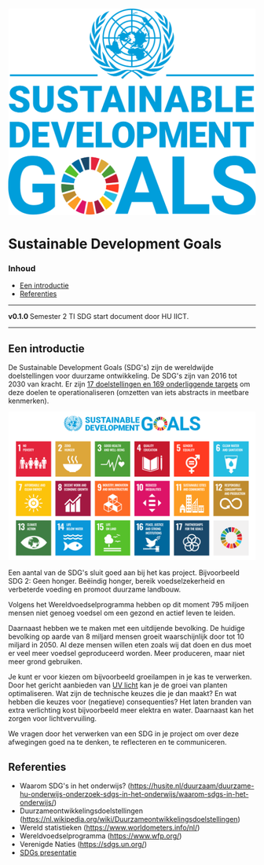 ![logo](./img/SustainableDevelopmentGoalsLogo.svg) [](logo-id)

# Sustainable Development Goals[](title-id) <!-- omit in toc -->

### Inhoud[](toc-id) <!-- omit in toc -->

- [Een introductie](#een-introductie)
- [Referenties](#referenties)

---

**v0.1.0 [](version-id)** Semester 2 TI SDG start document door HU IICT[](author-id).

---

## Een introductie

De Sustainable Development Goals (SDG's) zijn de wereldwijde doelstellingen voor duurzame ontwikkeling. De SDG's zijn van 2016 tot 2030 van kracht. Er zijn [17 doelstellingen en 169 onderliggende targets](https://sdgs.un.org/goals) om deze doelen te operationaliseren (omzetten van iets abstracts in meetbare kenmerken).

![Een diagram met de 17 duurzameontwikkelingsdoelen](./img/Sustainable_Development_Goals.png)

Een aantal van de SDG's sluit goed aan bij het kas project. Bijvoorbeeld SDG 2: Geen honger. Beëindig honger, bereik voedselzekerheid en verbeterde voeding en promoot duurzame landbouw.

Volgens het Wereldvoedselprogramma hebben op dit moment 795 miljoen mensen niet genoeg voedsel om een gezond en actief leven te leiden. 

Daarnaast hebben we te maken met een uitdijende bevolking. De huidige bevolking op aarde van 8 miljard mensen groeit waarschijnlijk door tot 10 miljard in 2050. Al deze mensen willen eten zoals wij dat doen en dus moet er veel meer voedsel geproduceerd worden. Meer produceren, maar niet meer grond gebruiken.

Je kunt er voor kiezen om bijvoorbeeld groeilampen in je kas te verwerken. Door het gericht aanbieden van [UV licht](./hardware-interfacing/communicatie/analoog-en-digitaal/ADC/README.md) kan je de groei van planten optimaliseren. Wat zijn de technische keuzes die je dan maakt? En wat hebben die keuzes voor (negatieve) consequenties? Het laten branden van extra verlichting kost bijvoorbeeld meer elektra en water. Daarnaast kan het zorgen voor lichtvervuiling. 

We vragen door het verwerken van een SDG in je project om over deze afwegingen goed na te denken, te reflecteren en te communiceren.

## Referenties

* Waarom SDG's in het onderwijs? (<https://husite.nl/duurzaam/duurzame-hu-onderwijs-onderzoek-sdgs-in-het-onderwijs/waarom-sdgs-in-het-onderwijs/>)
* Duurzameontwikkelingsdoelstellingen (<https://nl.wikipedia.org/wiki/Duurzameontwikkelingsdoelstellingen>)
* Wereld statistieken (<https://www.worldometers.info/nl/>)
* Wereldvoedselprogramma (<https://www.wfp.org/>)
* Verenigde Naties (<https://sdgs.un.org/>)
* [SDGs presentatie](./slides/kennissessies/SDGs/SDG-les%20HBO%20-%20voor%20TI.pptx)